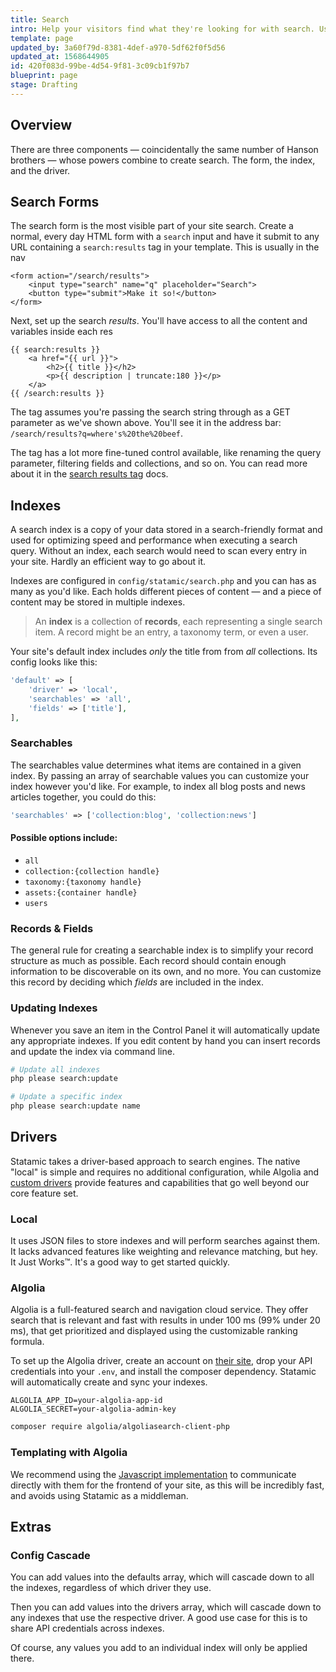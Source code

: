 ```yaml
---
title: Search
intro: Help your visitors find what they're looking for with search. Use  configurable indexes to fine tune what fields are important, which aren't, and keep results relevant.
template: page
updated_by: 3a60f79d-8381-4def-a970-5df62f0f5d56
updated_at: 1568644905
id: 420f083d-99be-4d54-9f81-3c09cb1f97b7
blueprint: page
stage: Drafting
---
```

## Overview

There are three components — coincidentally the same number of Hanson brothers — whose powers combine to create search. The form, the index, and the driver.

## Search Forms

The search form is the most visible part of your site search. Create a normal, every day HTML form with a `search` input and have it submit to any URL containing a `search:results` tag in your template. This is usually in the nav

```
<form action="/search/results">
    <input type="search" name="q" placeholder="Search">
    <button type="submit">Make it so!</button>
</form>
```

Next, set up the search _results_. You'll have access to all the content and variables inside each res

```
{{ search:results }}
    <a href="{{ url }}">
        <h2>{{ title }}</h2>
        <p>{{ description | truncate:180 }}</p>
    </a>
{{ /search:results }}
```

The tag assumes you're passing the search string through as a GET parameter as we've shown above. You'll see it in the address bar: `/search/results?q=where's%20the%20beef`.

The tag has a lot more fine-tuned control available, like renaming the query parameter, filtering fields and collections, and so on. You can read more about it in the [search results tag](/tags/search) docs.

## Indexes

A search index is a copy of your data stored in a search-friendly format and used for optimizing speed and performance when executing a search query. Without an index, each search would need to scan every entry in your site. Hardly an efficient way to go about it.

Indexes are configured in `config/statamic/search.php` and you can has as many as you'd like. Each holds different pieces of content — and a piece of content may be stored in multiple indexes.

> An **index** is a collection of **records**, each representing a single search item. A record might be an entry, a taxonomy term, or even a user.

Your site's default index includes _only_ the title from from _all_ collections. Its config looks like this:

``` php
'default' => [
    'driver' => 'local',
    'searchables' => 'all',
    'fields' => ['title'],
],
```

### Searchables

The searchables value determines what items are contained in a given index. By passing an array of searchable values you can customize your index however you'd like. For example, to index all blog posts and news articles together, you could do this:

``` php
'searchables' => ['collection:blog', 'collection:news']
```

#### Possible options include:

- `all`
- `collection:{collection handle}`
- `taxonomy:{taxonomy handle}`
- `assets:{container handle}`
- `users`

### Records & Fields

The general rule for creating a searchable index is to simplify your record structure as much as possible. Each record should contain enough information to be discoverable on its own, and no more. You can customize this record by deciding which _fields_ are included in the index.

### Updating Indexes

Whenever you save an item in the Control Panel it will automatically update any appropriate indexes. If you edit content by hand you can insert records and update the index via command line.

``` bash
# Update all indexes
php please search:update

# Update a specific index
php please search:update name
```



## Drivers

Statamic takes a driver-based approach to search engines. The native "local" is simple and requires no additional configuration, while Algolia and [custom drivers](#) provide features and capabilities that go well beyond our core feature set.

### Local

 It uses JSON files to store indexes and will perform searches against them. It lacks advanced features like weighting and relevance matching, but hey. It Just Works™. It's a good way to get started quickly.

### Algolia

Algolia is a full-featured search and navigation cloud service. They offer search that is relevant and fast with results in under 100 ms (99% under 20 ms), that get prioritized and displayed using the customizable ranking formula.

To set up the Algolia driver, create an account on [their site](https://www.algolia.com/), drop your API credentials into your `.env`, and install the composer dependency. Statamic will automatically create and sync your indexes.

``` env
ALGOLIA_APP_ID=your-algolia-app-id
ALGOLIA_SECRET=your-algolia-admin-key
```

``` bash
composer require algolia/algoliasearch-client-php
```

### Templating with Algolia

We recommend using the [Javascript implementation](https://www.algolia.com/doc/api-client/getting-started/install/javascript/?language=javascript) to communicate directly with them for the frontend of your site, as this will be incredibly fast, and avoids using Statamic as a middleman.


## Extras

### Config Cascade

You can add values into the defaults array, which will cascade down to all the indexes, regardless of which driver they use.

Then you can add values into the drivers array, which will cascade down to any indexes that use the respective driver. A good use case for this is to share API credentials across indexes.

Of course, any values you add to an individual index will only be applied there.
